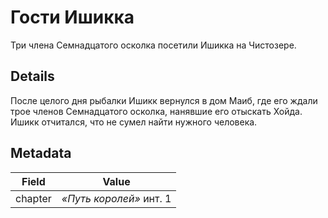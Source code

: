 # Гости Ишикка
Три члена Семнадцатого осколка посетили Ишикка на Чистозере.

## Details
После целого дня рыбалки Ишикк вернулся в дом Маиб, где его ждали трое членов Семнадцатого осколка, нанявшие его отыскать Хойда. Ишикк отчитался, что не сумел найти нужного человека.

## Metadata
| Field | Value |
| ----- | ----- |
| chapter | *«Путь королей»* инт. 1 |
